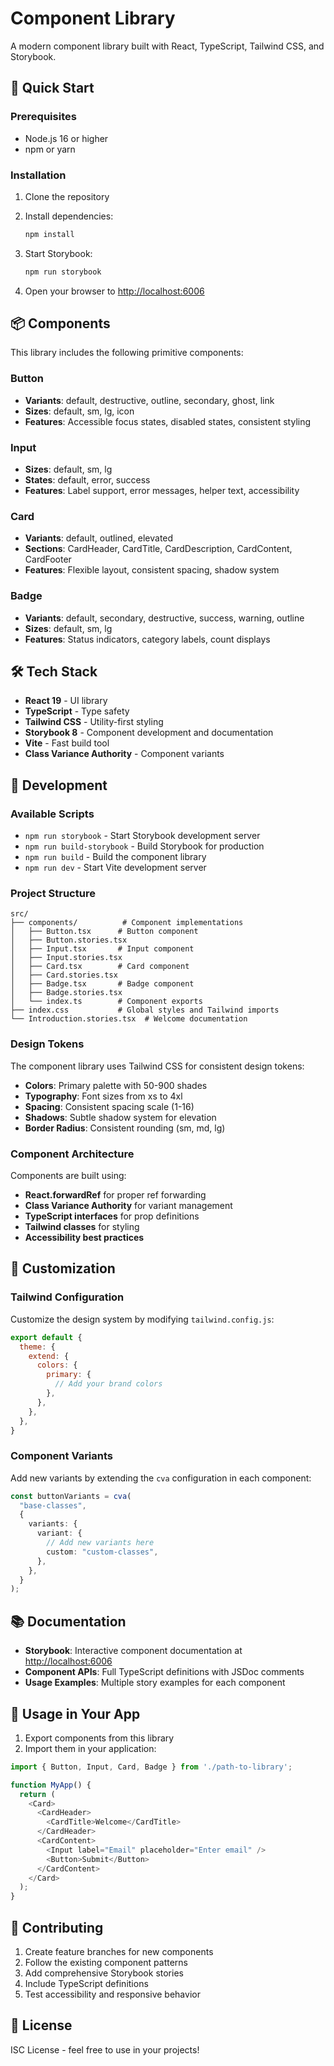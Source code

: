 # Component Library

A modern component library built with React, TypeScript, Tailwind CSS, and Storybook.

## 🚀 Quick Start

### Prerequisites

- Node.js 16 or higher
- npm or yarn

### Installation

1. Clone the repository
2. Install dependencies:
   ```bash
   npm install
   ```

3. Start Storybook:
   ```bash
   npm run storybook
   ```

4. Open your browser to [http://localhost:6006](http://localhost:6006)

## 📦 Components

This library includes the following primitive components:

### Button
- **Variants**: default, destructive, outline, secondary, ghost, link
- **Sizes**: default, sm, lg, icon
- **Features**: Accessible focus states, disabled states, consistent styling

### Input
- **Sizes**: default, sm, lg
- **States**: default, error, success
- **Features**: Label support, error messages, helper text, accessibility

### Card
- **Variants**: default, outlined, elevated
- **Sections**: CardHeader, CardTitle, CardDescription, CardContent, CardFooter
- **Features**: Flexible layout, consistent spacing, shadow system

### Badge
- **Variants**: default, secondary, destructive, success, warning, outline
- **Sizes**: default, sm, lg
- **Features**: Status indicators, category labels, count displays

## 🛠 Tech Stack

- **React 19** - UI library
- **TypeScript** - Type safety
- **Tailwind CSS** - Utility-first styling
- **Storybook 8** - Component development and documentation
- **Vite** - Fast build tool
- **Class Variance Authority** - Component variants

## 📖 Development

### Available Scripts

- `npm run storybook` - Start Storybook development server
- `npm run build-storybook` - Build Storybook for production
- `npm run build` - Build the component library
- `npm run dev` - Start Vite development server

### Project Structure

```
src/
├── components/          # Component implementations
│   ├── Button.tsx      # Button component
│   ├── Button.stories.tsx
│   ├── Input.tsx       # Input component
│   ├── Input.stories.tsx
│   ├── Card.tsx        # Card component
│   ├── Card.stories.tsx
│   ├── Badge.tsx       # Badge component
│   ├── Badge.stories.tsx
│   └── index.ts        # Component exports
├── index.css           # Global styles and Tailwind imports
└── Introduction.stories.tsx  # Welcome documentation
```

### Design Tokens

The component library uses Tailwind CSS for consistent design tokens:

- **Colors**: Primary palette with 50-900 shades
- **Typography**: Font sizes from xs to 4xl
- **Spacing**: Consistent spacing scale (1-16)
- **Shadows**: Subtle shadow system for elevation
- **Border Radius**: Consistent rounding (sm, md, lg)

### Component Architecture

Components are built using:

- **React.forwardRef** for proper ref forwarding
- **Class Variance Authority** for variant management
- **TypeScript interfaces** for prop definitions
- **Tailwind classes** for styling
- **Accessibility best practices**

## 🎨 Customization

### Tailwind Configuration

Customize the design system by modifying `tailwind.config.js`:

```javascript
export default {
  theme: {
    extend: {
      colors: {
        primary: {
          // Add your brand colors
        },
      },
    },
  },
}
```

### Component Variants

Add new variants by extending the `cva` configuration in each component:

```typescript
const buttonVariants = cva(
  "base-classes",
  {
    variants: {
      variant: {
        // Add new variants here
        custom: "custom-classes",
      },
    },
  }
);
```

## 📚 Documentation

- **Storybook**: Interactive component documentation at [http://localhost:6006](http://localhost:6006)
- **Component APIs**: Full TypeScript definitions with JSDoc comments
- **Usage Examples**: Multiple story examples for each component

## 🚀 Usage in Your App

1. Export components from this library
2. Import them in your application:

```typescript
import { Button, Input, Card, Badge } from './path-to-library';

function MyApp() {
  return (
    <Card>
      <CardHeader>
        <CardTitle>Welcome</CardTitle>
      </CardHeader>
      <CardContent>
        <Input label="Email" placeholder="Enter email" />
        <Button>Submit</Button>
      </CardContent>
    </Card>
  );
}
```

## 🤝 Contributing

1. Create feature branches for new components
2. Follow the existing component patterns
3. Add comprehensive Storybook stories
4. Include TypeScript definitions
5. Test accessibility and responsive behavior

## 📄 License

ISC License - feel free to use in your projects!
